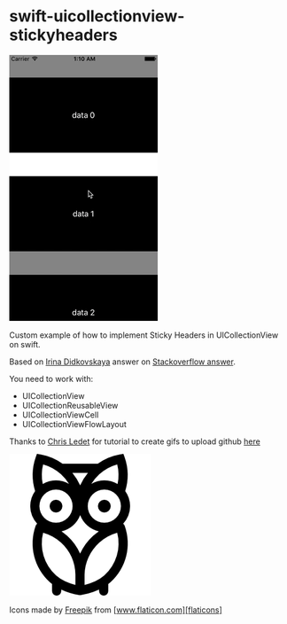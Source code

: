 # swift-uicollectionview-stickyheaders
![alt tag](https://raw.githubusercontent.com/AlbertoMDieguez/swift-uicollectionview-stickyheaders/2b194ede76167cdc99c8b6a97cfe3d8c56ee5f15/swift-uicollectionview-stickyheadersgif.gif)

Custom example of how to implement Sticky Headers in UICollectionView on swift.

Based on [Irina Didkovskaya][irina] answer on [Stackoverflow answer][answer].

You need to work with:
 - UICollectionView 
 - UICollectionReusableView 
 - UICollectionViewCell
 - UICollectionViewFlowLayout
 
Thanks to [Chris Ledet][ledet] for tutorial to create gifs to upload github [here][answer2]

![alt tag](https://raw.githubusercontent.com/AlbertoMDieguez/swift-uicollectionview-stickyheaders/9d63f4c6bdad681e8d1b91762aa4798af7968fbe/StickyHeader/Assets.xcassets/animal-0.imageset/animal-0%402x.png)

Icons made by [Freepik][freepiklink] from [www.flaticon.com][flaticons] 

[freepiklink]: <http://www.flaticon.com/authors/freepik>
[flaticons]: <http://www.flaticon.com>
[irina]: <http://stackoverflow.com/users/1303179/irina-didkovskaya>
[answer]: <http://stackoverflow.com/questions/27316263/uicollectionview-sticky-header-in-swift>
[ledet]: <http://stackoverflow.com/users/204927/chris-ledet>
[answer2]: <http://stackoverflow.com/questions/20078641/how-do-developers-produce-ios-simulator-animated-gifs>